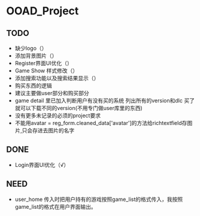 # OOAD_Project

## TODO

+ 缺少logo（）
+ 添加背景图片（）
+ Register界面UI优化（）
+ Game Show 样式修改（）
+ 添加搜索功能以及搜索结果显示（）
+ 购买东西的逻辑
+ 建议主要做user部分和购买部分
+ game detail 里已加入判断用户有没有买的系统 
列出所有的version和dlc 
买了就可以下载不同的version(不用专门做user库里的东西)
+ 没有更多未记录的必须的project要求
+ 不能用avatar = reg_form.cleaned_data['avatar']的方法给richtextfield存图片,只会存进去图片的名字
## DONE

+ Login界面UI优化（√）

## NEED
+ user_home 传入时把用户持有的游戏按照game_list的格式传入，我按照game_list的格式在用户界面输出。